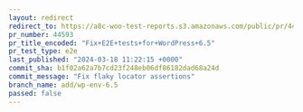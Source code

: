 ```yaml
---
layout: redirect
redirect_to: https://a8c-woo-test-reports.s3.amazonaws.com/public/pr/44593/e2e/index.html
pr_number: 44593
pr_title_encoded: "Fix+E2E+tests+for+WordPress+6.5"
pr_test_type: e2e
last_published: "2024-03-18 11:22:15 +0000"
commit_sha: b1f02a62a7b7cd23f248eb06df86182dad68a24d
commit_message: "Fix flaky locator assertions"
branch_name: add/wp-env-6.5
passed: false
---
```

